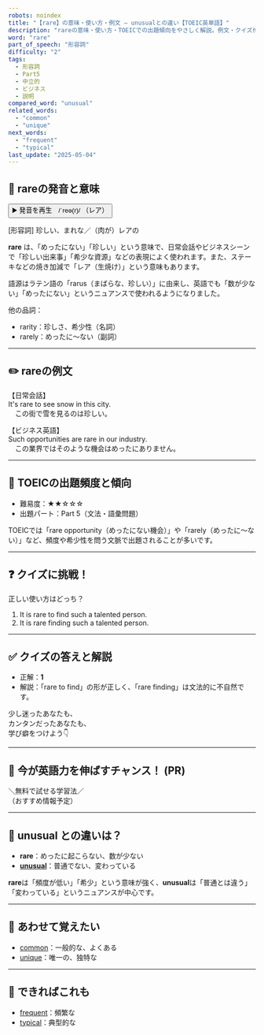 ```yaml
---
robots: noindex
title: "【rare】の意味・使い方・例文 ― unusualとの違い【TOEIC英単語】"
description: "rareの意味・使い方・TOEICでの出題傾向をやさしく解説。例文・クイズ付きでunusualとの違いもわかりやすく学べます。"
word: "rare"
part_of_speech: "形容詞"
difficulty: "2"
tags:
  - 形容詞
  - Part5
  - 中立的
  - ビジネス
  - 説明
compared_word: "unusual"
related_words:
  - "common"
  - "unique"
next_words:
  - "frequent"
  - "typical"
last_update: "2025-05-04"
---
```


## 🔰 rareの発音と意味

<button class="play-audio" onclick="playTTS('rare')">
  <span class="play-audio-main">
    ▶️ 発音を再生　/ˈreə(r)/
  </span>
  <span class="play-audio-sub">
    （レア）
  </span>
</button>

[形容詞] 珍しい、まれな／（肉が）レアの

**rare** は、「めったにない」「珍しい」という意味で、日常会話やビジネスシーンで「珍しい出来事」「希少な資源」などの表現によく使われます。また、ステーキなどの焼き加減で「レア（生焼け）」という意味もあります。

語源はラテン語の「rarus（まばらな、珍しい）」に由来し、英語でも「数が少ない」「めったにない」というニュアンスで使われるようになりました。

他の品詞：  
- rarity：珍しさ、希少性（名詞）
- rarely：めったに～ない（副詞）

---

## ✏️ rareの例文

【日常会話】  
It's rare to see snow in this city.  
　この街で雪を見るのは珍しい。

【ビジネス英語】  
Such opportunities are rare in our industry.  
　この業界ではそのような機会はめったにありません。

---

## 🎯 TOEICの出題頻度と傾向

- 難易度：★★☆☆☆
- 出題パート：Part 5（文法・語彙問題）

TOEICでは「rare opportunity（めったにない機会）」や「rarely（めったに～ない）」など、頻度や希少性を問う文脈で出題されることが多いです。

---

## ❓ クイズに挑戦！

正しい使い方はどっち？

1. It is rare to find such a talented person.  
2. It is rare finding such a talented person.

---

## ✅ クイズの答えと解説

- 正解：**1**
- 解説：「rare to find」の形が正しく、「rare finding」は文法的に不自然です。

少し迷ったあなたも、  
カンタンだったあなたも、  
学び癖をつけよう👇️

---

## 🚀 今が英語力を伸ばすチャンス！ (PR)

<div class="info-center">
＼無料で試せる学習法／<br>  
（おすすめ情報予定）
</div>

---

## 🤔  unusual との違いは？

- **rare**：めったに起こらない、数が少ない
- **[unusual](/unusual)**：普通でない、変わっている

**rare**は「頻度が低い」「希少」という意味が強く、**unusual**は「普通とは違う」「変わっている」というニュアンスが中心です。

---

## 🧩 あわせて覚えたい

- [common](/common)：一般的な、よくある
- [unique](/unique)：唯一の、独特な

---

## 📖 できればこれも

- [frequent](/frequent)：頻繁な
- [typical](/typical)：典型的な

<!-- cvid: aid28_bid02 -->
